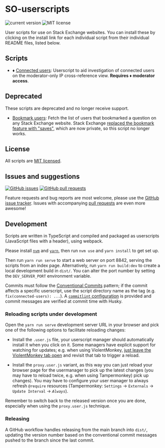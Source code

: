 # SO-userscripts

![current version](https://img.shields.io/github/v/tag/mjpieters/SO-userscripts?color=green&label=version&logo=github)
![MIT license](https://img.shields.io/github/license/mjpieters/SO-userscripts)

User scripts for use on Stack Exchange websites. You can install these by clicking on the install link for each individual script from their individual README files, listed below.

## Scripts

* ♦ [Connected users](./scripts/connected-users/README.md): Userscript to aid investigation of connected users on the moderator-only IP cross-reference view. **Requires ♦ moderator access**.

## Deprecated

These scripts are deprecated and no longer receive support.

* [Bookmark users](./scripts/bookmark-users/README.md): Fetch the list of users that bookmarked a question on any Stack Exchange website. Stack Exchange [replaced the bookmark feature with "saves"][bookmarks-evolved], which are now private, so this script no longer works.

[bookmarks-evolved]: https://meta.stackexchange.com/questions/382019/bookmarks-have-evolved-into-saves

## License

All scripts are [MIT licensed](./LICENSE).

## Issues and suggestions

[![GitHub issues](https://img.shields.io/github/issues/mjpieters/SO-userscripts)][issues]
[![GitHub pull requests](https://img.shields.io/github/issues-pr/mjpieters/SO-userscripts)][prs]

Feature requests and bug reports are most welcome, please use the [GitHub issue tracker][issues]. Issues with accompanying [pull requests][prs] are even more awesome!

[issues]: https://github.com/mjpieters/SO-userscripts/issues
[prs]: https://github.com/mjpieters/SO-userscripts/pulls
## Development

Scripts are written in TypeScript and compiled and packaged as userscripts (JavaScript files with a header), using webpack.

Please install [`nvm`](https://github.com/nvm-sh/nvm) and [`yarn`](https://yarnpkg.com/), then run `nvm use` and `yarn install` to get set up.

Then run `yarn run serve` to start a web server on port 8842, serving the scripts from an index page. Alternatively, run `yarn run build:dev` to create a local development build in `dist/`. You can alter the port number by setting the `DEV_SERVER_PORT` environment variable.

Commits must follow the [Conventional Commits](https://www.conventionalcommits.org/en/v1.0.0/) pattern; if the commit affects a specific userscript, use the script directory name as the tag (e.g. `fix(connected-users): ...`). A [`commitlint` configuration](https://commitlint.js.org/) is provided and commit messages are verified at commit time with Husky.

### Reloading scripts under development

Open the `yarn run serve` development server URL in your browser and pick one of the following options to facilitate reloading changes:

- Install the `.user.js` file, your userscript manager should automatically install it when you click on it. Some managers have explicit support for watching for updates; e.g. when using ViolentMonkey, [just leave the ViolentMonkey tab open](https://violentmonkey.github.io/posts/how-to-edit-scripts-with-your-favorite-editor/#edit-and-sync) and revisit that tab to trigger a reload.

-  Install the `proxy.user.js` variant, as this way you can just reload your browser page for the usermanager to pick up the latest changes (you may have to reload twice, e.g. when using Tampermonkey) pick up changes). You may have to configure your user manager to always refresh `@require` resources (Tampermonkey: `Settings` -> `Externals` -> `Update Interval` -> *`Always`*).

Remember to switch back to the released version once you are done, especially when using the `proxy.user.js` technique.

### Releasing

A GitHub workflow handles releasing from the main branch into `dist/`, updating the version number based on the conventional commit messages pushed to the branch since the last commit.
